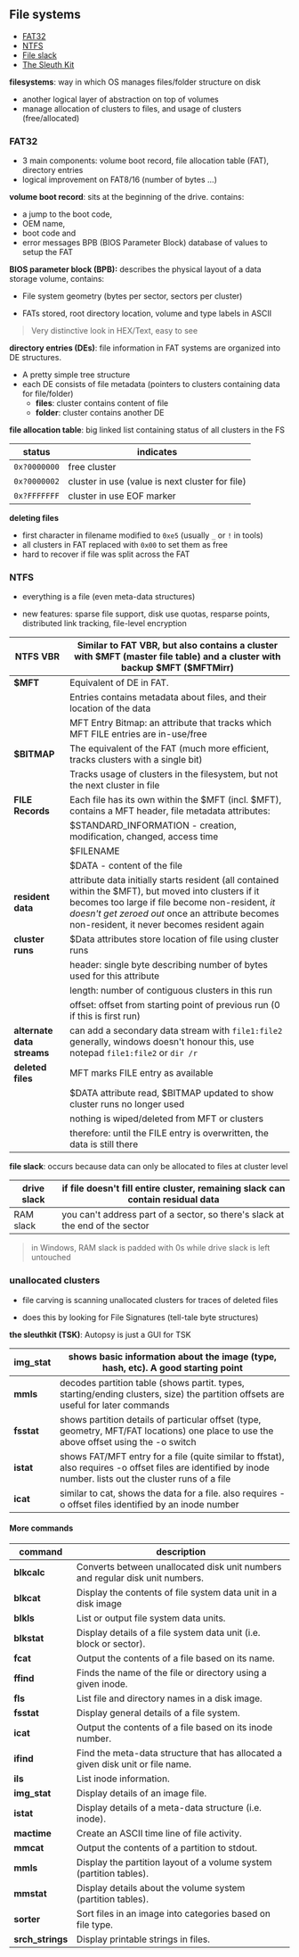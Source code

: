 ## File systems

* [FAT32]()
* [NTFS]()
* [File slack]()
* [The Sleuth Kit]()



**filesystems**: way in which OS manages files/folder structure on disk 

- another logical layer of abstraction on top of volumes 
- manage allocation of clusters to files, and usage of clusters (free/allocated) 



### FAT32

* 3 main components: volume boot record, file allocation table (FAT), directory entries 
* logical improvement on FAT8/16 (number of bytes ...)



**volume boot record**: sits at the beginning of the drive. contains:

* a jump to the boot code,
* OEM name,
* boot code and
* error messages BPB (BIOS Parameter Block) database of values to setup the FAT



**BIOS parameter block (BPB):** describes the physical layout of a data storage volume, contains:

* File system geometry (bytes per sector, sectors per cluster)

* FATs stored, root directory location, volume and type labels in ASCII

>  Very distinctive look in HEX/Text, easy to see 

 

**directory entries (DEs)**: file information in FAT systems are organized into DE structures. 

* A pretty simple tree structure 
* each DE consists of file metadata (pointers to clusters containing data for file/folder) 
  * **files**: cluster contains content of file
  * **folder**: cluster contains another DE



**file allocation table**: big linked list containing status of all clusters in the FS

| status       | indicates                                       |
| ------------ | ----------------------------------------------- |
| `0x?0000000` | free cluster                                    |
| `0x?0000002` | cluster in use (value is next cluster for file) |
| `0x?FFFFFFF` | cluster in use EOF marker                       |

 

**deleting files**

* first character in filename modified to `0xe5` (usually `_` or `!` in tools)
* all clusters in FAT replaced with `0x00` to set them as free
* hard to recover if file was split across the FAT



### NTFS

* everything is a file (even meta-data structures)

* new features: sparse file support, disk use quotas, resparse points, distributed link tracking, file-level encryption

| **NTFS VBR**               | Similar to FAT VBR, but also contains a cluster with \$MFT (master file table) and a cluster with backup \$MFT (\$MFTMirr) |
| -------------------------- | ------------------------------------------------------------ |
| **$MFT**                   | Equivalent of DE in FAT.                                     |
|                            | Entries contains metadata about files, and their location of the data |
|                            | MFT Entry Bitmap: an attribute that tracks which MFT FILE entries are in-use/free |
| **$BITMAP**                | The equivalent of the FAT (much more efficient, tracks clusters with a single bit) |
|                            | Tracks usage of clusters in the filesystem, but not the next cluster in file |
| **FILE Records**           | Each file has its own within the $MFT (incl. \$MFT), contains a MFT header, file metadata attributes: |
|                            | \$STANDARD_INFORMATION - creation, modification, changed, access time |
|                            | \$FILENAME                                                   |
|                            | \$DATA - content of the file                                 |
| **resident data**          | attribute data initially starts resident (all contained within the $MFT), but moved into clusters if it becomes too large if file become non-resident, *it doesn't get zeroed out* once an attribute becomes non-resident, it never becomes resident again |
| **cluster runs**           | \$Data attributes store location of file using cluster runs  |
|                            | header: single byte describing number of bytes used for this attribute |
|                            | length: number of contiguous clusters in this run            |
|                            | offset: offset from starting point of previous run (0 if this is first run) |
| **alternate data streams** | can add a secondary data stream with `file1:file2`<br />generally, windows doesn't honour this, use notepad `file1:file2` or `dir /r` |
| **deleted files**          | MFT marks FILE entry as available                            |
|                            | \$DATA attribute read, \$BITMAP updated to show cluster runs no longer used |
|                            | nothing is wiped/deleted from MFT or clusters                |
|                            | therefore: until the FILE entry is overwritten, the data is still there |

 

**file slack**: occurs because data can only be allocated to files at cluster level 

| drive slack | if file doesn't fill entire cluster, remaining slack can contain residual data |
| ----------- | ------------------------------------------------------------ |
| RAM slack   | you can't address part of a sector, so there's slack at the end of the sector |

> in Windows, RAM slack is padded with 0s while drive slack is left untouched 

 

### unallocated clusters

* file carving is scanning unallocated clusters for traces of deleted files

* does this by looking for File Signatures (tell-tale byte structures)



**the sleuthkit (TSK)**: Autopsy is just a GUI for TSK

| **img_stat** | shows basic information about the image (type, hash, etc). A good starting point |
| ------------ | ------------------------------------------------------------ |
| **mmls**     | decodes partition table (shows partit. types, starting/ending clusters, size) the partition offsets are useful for later commands |
| **fsstat**   | shows partition details of particular offset (type, geometry, MFT/FAT locations) one place to use the above offset using the -o switch |
| **istat**    | shows FAT/MFT entry for a file (quite similar to ffstat), also requires -o offset files are identified by inode number. lists out the cluster runs of a file |
| **icat**     | similar to cat, shows the data for a file. also requires -o offset files identified by an inode number |

 

#### More commands

| **command**      | description                                                  |
| ---------------- | ------------------------------------------------------------ |
| **blkcalc**      | Converts between unallocated disk unit numbers and regular disk unit numbers. |
| **blkcat**       | Display the contents of file system data unit in a disk image |
| **blkls**        | List or output file system data units.                       |
| **blkstat**      | Display details of a file system data unit (i.e. block or sector). |
| **fcat**         | Output the contents of a file based on its name.             |
| **ffind**        | Finds the name of the file or directory using a given inode. |
| **fls**          | List file and directory names in a disk image.               |
| **fsstat**       | Display general details of a file system.                    |
| **icat**         | Output the contents of a file based on its inode number.     |
| **ifind**        | Find the meta-data structure that has allocated a given disk unit or file name. |
| **ils**          | List inode information.                                      |
| **img_stat**     | Display details of an image file.                            |
| **istat**        | Display details of a meta-data structure (i.e. inode).       |
| **mactime**      | Create an ASCII time line of file activity.                  |
| **mmcat**        | Output the contents of a partition to stdout.                |
| **mmls**         | Display the partition layout of a volume system (partition tables). |
| **mmstat**       | Display details about the volume system (partition tables).  |
| **sorter**       | Sort files in an image into categories based on file type.   |
| **srch_strings** | Display printable strings in files.                          |